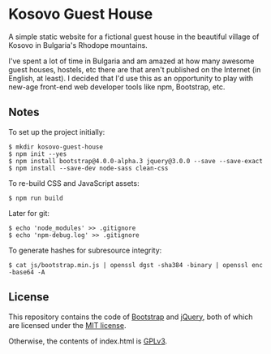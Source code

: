 # Kosovo Guest House
A simple static website for a fictional guest house in the beautiful village of Kosovo in Bulgaria's Rhodope mountains.

I've spent a lot of time in Bulgaria and am amazed at how many awesome guest houses, hostels, etc there are that aren't published on the Internet (in English, at least). I decided that I'd use this as an opportunity to play with new-age front-end web developer tools like npm, Bootstrap, etc.

## Notes
To set up the project initially:

    $ mkdir kosovo-guest-house
    $ npm init --yes
    $ npm install bootstrap@4.0.0-alpha.3 jquery@3.0.0 --save --save-exact
    $ npm install --save-dev node-sass clean-css

To re-build CSS and JavaScript assets:

    $ npm run build

Later for git:

    $ echo 'node_modules' >> .gitignore
    $ echo 'npm-debug.log' >> .gitignore

To generate hashes for subresource integrity:

    $ cat js/bootstrap.min.js | openssl dgst -sha384 -binary | openssl enc -base64 -A

## License
This repository contains the code of [Bootstrap](http://getbootstrap.com) and [jQuery](https://jquery.com/), both of which are licensed under the [MIT license](https://tldrlegal.com/license/mit-license).

Otherwise, the contents of index.html is [GPLv3](https://www.gnu.org/licenses/gpl-3.0.txt).
